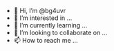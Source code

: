 - 👋 Hi, I’m @bg4uvr
- 👀 I’m interested in ...
- 🌱 I’m currently learning ...
- 💞️ I’m looking to collaborate on ...
- 📫 How to reach me ...

<!---
bg4uvr/bg4uvr is a ✨ special ✨ repository because its `README.md` (this file) appears on your GitHub profile.
You can click the Preview link to take a look at your changes.
--->

